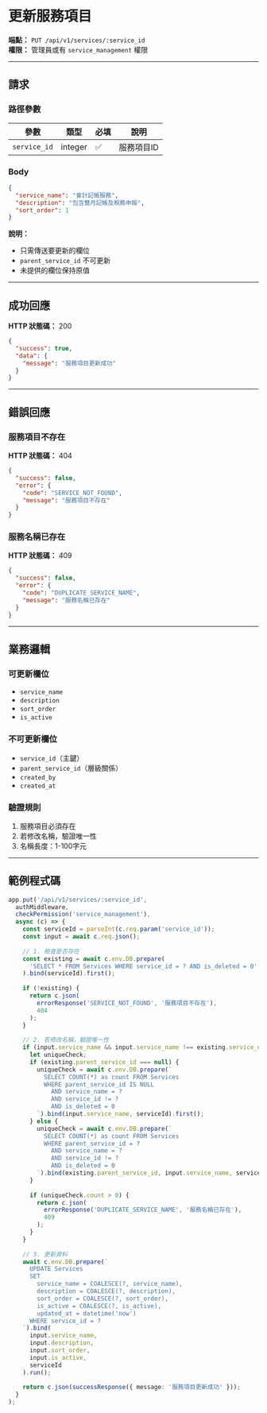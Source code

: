 # 更新服務項目

**端點：** `PUT /api/v1/services/:service_id`  
**權限：** 管理員或有 `service_management` 權限

---

## 請求

### 路徑參數
| 參數 | 類型 | 必填 | 說明 |
|-----|------|------|------|
| `service_id` | integer | ✅ | 服務項目ID |

### Body
```json
{
  "service_name": "會計記帳服務",
  "description": "包含雙月記帳及稅務申報",
  "sort_order": 1
}
```

**說明：**
- 只需傳送要更新的欄位
- `parent_service_id` 不可更新
- 未提供的欄位保持原值

---

## 成功回應

**HTTP 狀態碼：** 200

```json
{
  "success": true,
  "data": {
    "message": "服務項目更新成功"
  }
}
```

---

## 錯誤回應

### 服務項目不存在
**HTTP 狀態碼：** 404
```json
{
  "success": false,
  "error": {
    "code": "SERVICE_NOT_FOUND",
    "message": "服務項目不存在"
  }
}
```

### 服務名稱已存在
**HTTP 狀態碼：** 409
```json
{
  "success": false,
  "error": {
    "code": "DUPLICATE_SERVICE_NAME",
    "message": "服務名稱已存在"
  }
}
```

---

## 業務邏輯

### 可更新欄位
- `service_name`
- `description`
- `sort_order`
- `is_active`

### 不可更新欄位
- `service_id`（主鍵）
- `parent_service_id`（層級關係）
- `created_by`
- `created_at`

### 驗證規則
1. 服務項目必須存在
2. 若修改名稱，驗證唯一性
3. 名稱長度：1-100字元

---

## 範例程式碼

```typescript
app.put('/api/v1/services/:service_id', 
  authMiddleware, 
  checkPermission('service_management'), 
  async (c) => {
    const serviceId = parseInt(c.req.param('service_id'));
    const input = await c.req.json();
    
    // 1. 檢查是否存在
    const existing = await c.env.DB.prepare(
      'SELECT * FROM Services WHERE service_id = ? AND is_deleted = 0'
    ).bind(serviceId).first();
    
    if (!existing) {
      return c.json(
        errorResponse('SERVICE_NOT_FOUND', '服務項目不存在'), 
        404
      );
    }
    
    // 2. 若修改名稱，驗證唯一性
    if (input.service_name && input.service_name !== existing.service_name) {
      let uniqueCheck;
      if (existing.parent_service_id === null) {
        uniqueCheck = await c.env.DB.prepare(`
          SELECT COUNT(*) as count FROM Services 
          WHERE parent_service_id IS NULL 
            AND service_name = ? 
            AND service_id != ?
            AND is_deleted = 0
        `).bind(input.service_name, serviceId).first();
      } else {
        uniqueCheck = await c.env.DB.prepare(`
          SELECT COUNT(*) as count FROM Services 
          WHERE parent_service_id = ? 
            AND service_name = ? 
            AND service_id != ?
            AND is_deleted = 0
        `).bind(existing.parent_service_id, input.service_name, serviceId).first();
      }
      
      if (uniqueCheck.count > 0) {
        return c.json(
          errorResponse('DUPLICATE_SERVICE_NAME', '服務名稱已存在'), 
          409
        );
      }
    }
    
    // 3. 更新資料
    await c.env.DB.prepare(`
      UPDATE Services 
      SET 
        service_name = COALESCE(?, service_name),
        description = COALESCE(?, description),
        sort_order = COALESCE(?, sort_order),
        is_active = COALESCE(?, is_active),
        updated_at = datetime('now')
      WHERE service_id = ?
    `).bind(
      input.service_name,
      input.description,
      input.sort_order,
      input.is_active,
      serviceId
    ).run();
    
    return c.json(successResponse({ message: '服務項目更新成功' }));
  }
);
```


